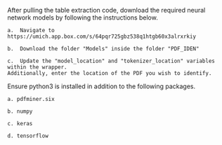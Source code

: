 After pulling the table extraction code, download the required neural network models by following the instructions below.

    a.  Navigate to https://umich.app.box.com/s/64pqr725gbz538q1htgb60x3alrxrkiy

    b.  Download the folder "Models" inside the folder "PDF_IDEN"
    
    c.  Update the "model_location" and "tokenizer_location" variables within the wrapper.
    Additionally, enter the location of the PDF you wish to identify.

Ensure python3 is installed in addition to the following packages.

    a. pdfminer.six

    b. numpy

    c. keras

    d. tensorflow
